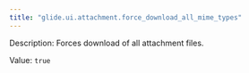 ```yaml
---
title: "glide.ui.attachment.force_download_all_mime_types"
---
```


Description: Forces download of all attachment files.

Value: `true`